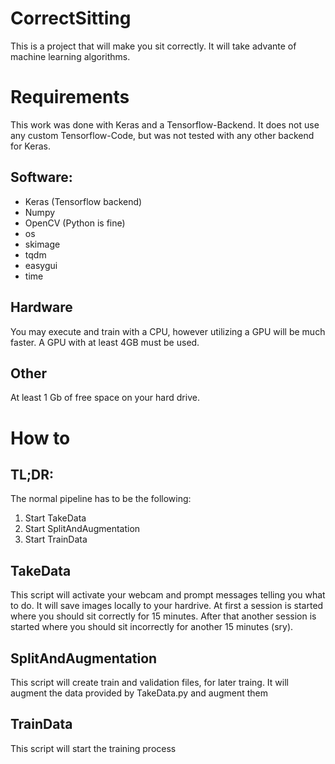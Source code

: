 # CorrectSitting
This is a project that will make you sit correctly. It will take advante of machine learning algorithms. 

# Requirements

This work was done with Keras and a Tensorflow-Backend. It does not use any custom Tensorflow-Code, but was not tested with any other backend for Keras. 

## Software:

- Keras (Tensorflow backend)
- Numpy
- OpenCV (Python is fine)
- os
- skimage
- tqdm
- easygui
- time

## Hardware

You may execute and train with a CPU, however utilizing a GPU will be much faster. 
A GPU with at least 4GB must be used. 

## Other

At least 1 Gb of free space on your hard drive. 

# How to 

## TL;DR:
The normal pipeline has to be the following:

1. Start TakeData
2. Start SplitAndAugmentation
3. Start TrainData

## TakeData

This script will activate your webcam and prompt messages telling you what to do. It will save images locally to your hardrive. At first a session is started where you should sit correctly for 15 minutes. After that another session is started where you should sit incorrectly for another 15 minutes (sry). 

## SplitAndAugmentation

This script will create train and validation files, for later traing. It will augment the data provided by TakeData.py and augment them

## TrainData

This script will start the training process 
